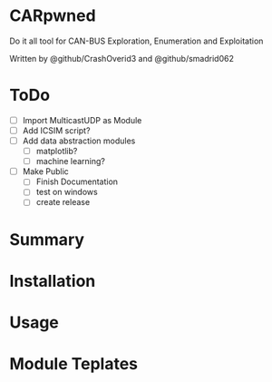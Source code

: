# CARpwned
Do it all tool for CAN-BUS Exploration, Enumeration and Exploitation

Written by @github/CrashOverid3 and @github/smadrid062
# ToDo
- [ ] Import MulticastUDP as Module
- [ ] Add ICSIM script?
- [ ] Add data abstraction modules
  - [ ] matplotlib?
  - [ ] machine learning?
- [ ] Make Public
  - [ ] Finish Documentation
  - [ ] test on windows
  - [ ] create release
# Summary

# Installation

# Usage

# Module Teplates

